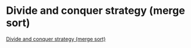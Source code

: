# Divide and conquer strategy (merge sort)
[Divide and conquer strategy (merge sort)](https://aiwithcloud.com/2022/09/15/divide_and_conquer_strategy_merge_sort/)